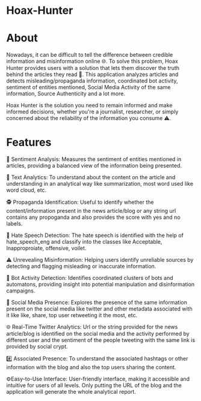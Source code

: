 # Hoax-Hunter
# About
Nowadays, it can be difficult to tell the difference between credible information and misinformation online 🌐. To solve this problem, Hoax Hunter provides users with a solution that lets them discover the truth behind the articles they read 📰. This application analyzes articles and detects misleading/propaganda information, coordinated bot activity, sentiment of entities mentioned, Social Media Activity of the same information, Source Authenticity and a lot more.

Hoax Hunter is the solution you need to remain informed and make informed decisions, whether you're a journalist, researcher, or simply concerned about the reliability of the information you consume ⚠️.
# Features
📰 Sentiment Analysis: Measures the sentiment of entities mentioned in articles, providing a balanced view of the information being presented.

📝 Text Analytics: To understand about the content on the article and understanding in an analytical way like summarization, most word used like word cloud, etc.

🕵️ Propaganda Identification: Useful to identify whether the content/information present in the news article/blog or any string url contains any propoganda and also provides the score with yes and no labels.

🧐 Hate Speech Detection: The hate speech is identified with the help of hate_speech_eng and classify into the classes like Acceptable, Inapproproiate, offensive, voilet.

⚠️ Unrevealing Misinformation: Helping users identify unreliable sources by detecting and flagging misleading or inaccurate information.

🤖 Bot Activity Detection: Identifies coordinated clusters of bots and automatons, providing insight into potential manipulation and disinformation campaigns.

📱 Social Media Presence: Explores the presence of the same information present on the social media like twitter and other metadata associated with it like like, share, top user retweeting it the most, etc.

🌐 Real-Time Twitter Analytics: Url or the string provided for the news article/blog is identified on the social media and the activity performed by different user and the sentiment of the people tweeting with the same link is provided by social crypt.

#️⃣ Associated Presence: To understand the associated hashtags or other information with the blog and also the top users sharing the content.

⚙️Easy-to-Use Interface: User-friendly interface, making it accessible and intuitive for users of all levels. Only putting the URL of the blog and the application will generate the whole analytical report.



